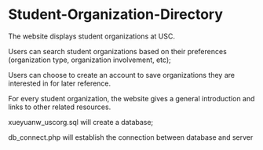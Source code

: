 # Student-Organization-Directory

The website displays student organizations at USC. 

Users can search student organizations based on their preferences (organization type, organization involvement, etc); 

Users can choose to create an account to save organizations they are interested in for later reference. 

For every student organization, the website gives a general introduction and links to other related resources.

xueyuanw_uscorg.sql will create a database;

db_connect.php will establish the connection between database and server
